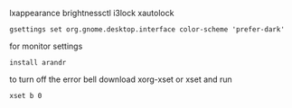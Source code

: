 lxappearance
brightnessctl
i3lock 
xautolock

```
gsettings set org.gnome.desktop.interface color-scheme 'prefer-dark'
```

for monitor settings
```
install arandr
```

to turn off the error bell
download xorg-xset or xset and run
```
xset b 0
```
